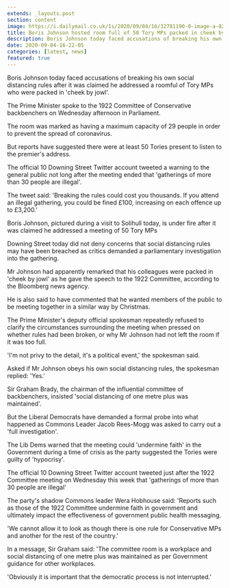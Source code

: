 ```yaml
---
extends: _layouts.post
section: content
image: https://i.dailymail.co.uk/1s/2020/09/04/16/32781190-0-image-a-82_1599231787776.jpg 
title: Boris Johnson hosted room full of 50 Tory MPs packed in cheek by jowl 
description: Boris Johnson today faced accusations of breaking his own social distancing rules after it was claimed he addressed a roomful of Tory MPs who were packed in cheek by jowl. 
date: 2020-09-04-16-22-05 
categories: [latest, news] 
featured: true 
--- 
```

Boris Johnson today faced accusations of breaking his own social distancing rules after it was claimed he addressed a roomful of Tory MPs who were packed in 'cheek by jowl'. 

The Prime Minister spoke to the 1922 Committee of Conservative backbenchers on Wednesday afternoon in Parliament. 

The room was marked as having a maximum capacity of 29 people in order to prevent the spread of coronavirus. 

But reports have suggested there were at least 50 Tories present to listen to the premier's address. 

The official 10 Downing Street Twitter account tweeted a warning to the general public not long after the meeting ended that 'gatherings of more than 30 people are illegal'. 

The tweet said: 'Breaking the rules could cost you thousands. If you attend an illegal gathering, you could be fined £100, increasing on each offence up to £3,200.' 

Boris Johnson, pictured during a visit to Solihull today, is under fire after it was claimed he addressed a meeting of 50 Tory MPs

Downing Street today did not deny concerns that social distancing rules may have been breached as critics demanded a parliamentary investigation into the gathering. 

Mr Johnson had apparently remarked that his colleagues were packed in 'cheek by jowl' as he gave the speech to the 1922 Committee, according to the Bloomberg news agency.

He is also said to have commented that he wanted members of the public to be meeting together in a similar way by Christmas.   

The Prime Minister's deputy official spokesman repeatedly refused to clarify the circumstances surrounding the meeting when pressed on whether rules had been broken, or why Mr Johnson had not left the room if it was too full.

'I'm not privy to the detail, it's a political event,' the spokesman said. 

Asked if Mr Johnson obeys his own social distancing rules, the spokesman replied: 'Yes.'

Sir Graham Brady, the chairman of the influential committee of backbenchers, insisted 'social distancing of one metre plus was maintained'. 

But the Liberal Democrats have demanded a formal probe into what happened as Commons Leader Jacob Rees-Mogg was asked to carry out a 'full investigation'. 

The Lib Dems warned that the meeting could 'undermine faith' in the Government during a time of crisis as the party suggested the Tories were guilty of 'hypocrisy'. 

The official 10 Downing Street Twitter account tweeted just after the 1922 Committee meeting on Wednesday this week that 'gatherings of more than 30 people are illegal'

The party's shadow Commons leader Wera Hobhouse said: 'Reports such as those of the 1922 Committee undermine faith in government and ultimately impact the effectiveness of government public health messaging.

'We cannot allow it to look as though there is one rule for Conservative MPs and another for the rest of the country.'

In a message, Sir Graham said: 'The committee room is a workplace and social distancing of one metre plus was maintained as per Government guidance for other workplaces.

'Obviously it is important that the democratic process is not interrupted.' 

